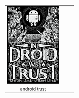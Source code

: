 |  |  |  |  |
| :---: | :---: | :---: | :---: |
| ![android-trust](.meta/thumbnails/android-trust.png) |
| [android trust](android-trust.png) |
